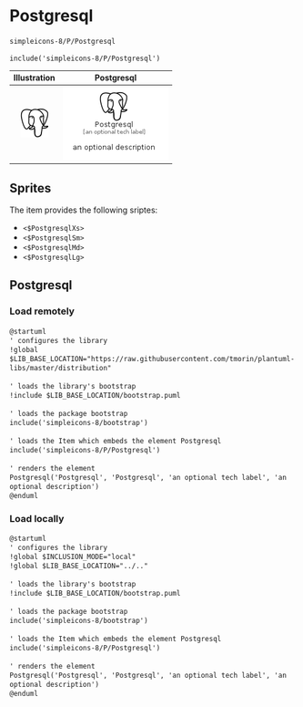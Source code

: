 # Postgresql


```text
simpleicons-8/P/Postgresql
```

```text
include('simpleicons-8/P/Postgresql')
```



| Illustration | Postgresql |
| :---: | :---: |
| ![illustration for Illustration](../../simpleicons-8/P/Postgresql.png) | ![illustration for Postgresql](../../simpleicons-8/P/Postgresql.Local.png) |



## Sprites
The item provides the following sriptes:

- `<$PostgresqlXs>`
- `<$PostgresqlSm>`
- `<$PostgresqlMd>`
- `<$PostgresqlLg>`





## Postgresql

### Load remotely
```plantuml
@startuml
' configures the library
!global $LIB_BASE_LOCATION="https://raw.githubusercontent.com/tmorin/plantuml-libs/master/distribution"

' loads the library's bootstrap
!include $LIB_BASE_LOCATION/bootstrap.puml

' loads the package bootstrap
include('simpleicons-8/bootstrap')

' loads the Item which embeds the element Postgresql
include('simpleicons-8/P/Postgresql')

' renders the element
Postgresql('Postgresql', 'Postgresql', 'an optional tech label', 'an optional description')
@enduml
```

### Load locally
```plantuml
@startuml
' configures the library
!global $INCLUSION_MODE="local"
!global $LIB_BASE_LOCATION="../.."

' loads the library's bootstrap
!include $LIB_BASE_LOCATION/bootstrap.puml

' loads the package bootstrap
include('simpleicons-8/bootstrap')

' loads the Item which embeds the element Postgresql
include('simpleicons-8/P/Postgresql')

' renders the element
Postgresql('Postgresql', 'Postgresql', 'an optional tech label', 'an optional description')
@enduml
```

